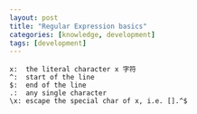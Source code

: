 ```yaml
---
layout: post
title: "Regular Expression basics"
categories: [knowledge, development]
tags: [development]
---
```


    x:  the literal character x 字符
    ^:  start of the line
    $:  end of the line
    .:  any single character
    \x: escape the special char of x, i.e. [].^$

